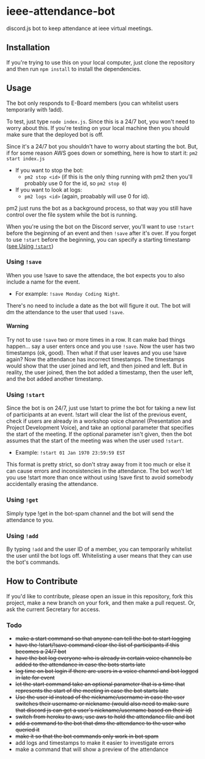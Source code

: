 # ieee-attendance-bot
discord.js bot to keep attendance at ieee virtual meetings.

## Installation
If you're trying to use this on your local computer, just clone the repository and then run `npm install` to install the dependencies. 

## Usage
The bot only responds to E-Board members (you can whitelist users temporarily with !add).

To test, just type `node index.js`. Since this is a 24/7 bot, you won't need to worry about this. If you're testing on your local machine then you should make sure that the deployed bot is off. 

Since it's a 24/7 bot you shouldn't have to worry about starting the bot. But, if for some reason AWS goes down or something, here is how to start it: 
```pm2 start index.js```
- If you want to stop the bot: 
  - `pm2 stop <id>` (if this is the only thing running with pm2 then you'll probably use 0 for the id, so `pm2 stop 0`)
- If you want to look at logs: 
  - `pm2 logs <id>` (again, proabably will use 0 for id).

pm2 just runs the bot as a background process, so that way you still have control over the file system while the bot is running. 

When you're using the bot on the Discord server, you'll want to use `!start` before the beginning of an event and then `!save` after it's over. If you forget to use `!start` before the beginning, you can specify a starting timestamp ([see Using `!start`](#using-!start))

### Using `!save`
When you use !save to save the attendace, the bot expects you to also include a name for the event. 
- For example: `!save Monday Coding Night`. 

There's no need to include a date as the bot will figure it out. The bot will dm the attendance to the user that used `!save`. 
#### Warning
Try not to use `!save` two or more times in a row. It can make bad  things happen... say a user enters once and you use `!save`. Now the user has  two timestamps (ok, good). Then what if  that  user leaves and you use !save again? Now the attendance has incorrect timestamps. The timestamps would show that the user joined and left, and then joined and left. But in reality, the user joined, then the bot added a timestamp, then the user left, and the bot added another timestamp. 

### Using `!start`
Since the bot is on 24/7, just use !start to prime the bot for taking a new list of participants at an event. !start will clear the list of the previous event, check if users are already in a workshop voice channel (Presentation and Project Development Voice), and take an optional parameter that specifies the start of the meeting. If the optional parameter isn't given, then the bot assumes that the start of the meeting was when the user used `!start`. 
- Example: `!start 01 Jan 1970 23:59:59 EST`
 
This format is pretty strict, so don't stray away from it too much or else it can cause errors and inconsistencies in the attendance. The bot won't let you use !start more than once without using !save first to avoid somebody accidentally erasing the attendance. 

### Using `!get`
Simply type !get in the bot-spam channel and the bot will send the attendance to you.

### Using `!add`
By typing `!add` and the user ID of a member, you can temporarily whitelist the user until the bot logs off. Whitelisting a user means that they can use the bot's commands. 

## How to Contribute
If you'd like to contribute, please open an issue in this repository, fork this project, make a new branch on your fork, and then make a pull request. Or, ask the current Secretary for access. 

### Todo
- ~~make a start command so that anyone can tell the bot to start logging~~
- ~~have the !start/!save command clear the list of participants if this becomes a 24/7 bot~~
- ~~have the bot log everyone who is already in certain voice channels be added to the attendance in case the bots starts late~~
- ~~log time on bot login if there are users in a voice channel and bot logged in late for event~~
- ~~let the start command take an optional parameter that is a time that represents the start of the meeting in case the bot starts late~~
- ~~Use the user id instead of the nickname/username in case the user switches their username or nickname (would also need to make sure that discord js can get a user's nickname/username based on their id)~~
- ~~switch from heroku to aws, use aws to hold the attendance file and bot~~
- ~~add a command to the bot that dms the attendance to the user who queried it~~
- ~~make it so that the bot commands only work in bot spam~~
- add logs and timestamps to make it easier to investigate errors
- make a command that will show a preview of the attendance
